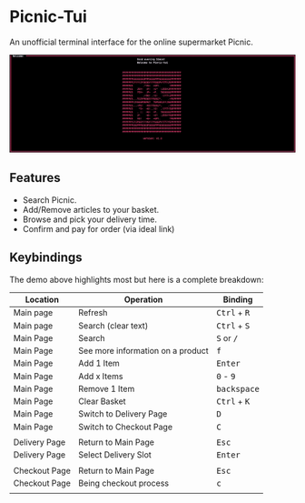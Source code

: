 # Picnic-Tui

An unofficial terminal interface for the online supermarket Picnic.

![demo](./screenshots/demo.gif)

## Features

- Search Picnic.
- Add/Remove articles to your basket.
- Browse and pick your delivery time.
- Confirm and pay for order (via ideal link)


## Keybindings 

The demo above highlights most but here is a complete breakdown:

| Location      | Operation                         | Binding                        |
|---------------|-----------------------------------|--------------------------------|
| Main page     | Refresh                           | <kbd>Ctrl</kbd> + <kbd>R</kbd> |
| Main page     | Search (clear text)               | <kbd>Ctrl</kbd> + <kbd>S</kbd> |
| Main Page     | Search                            | <kbd>S</kbd> or <kbd>/</kbd>   |
| Main Page     | See more information on a product | <kbd>f</kbd>                   |
| Main Page     | Add 1 Item                        | <kbd>Enter</kbd>               |
| Main Page     | Add x Items                       | <kbd>0</kbd> - <kbd>9</kbd>    |
| Main Page     | Remove 1 Item                     | <kbd>backspace</kbd>           |
| Main Page     | Clear Basket                      | <kbd>Ctrl</kbd> + <kbd>K</kbd> |
| Main Page     | Switch to Delivery Page           | <kbd>D</kbd>                   |
| Main Page     | Switch to Checkout Page           | <kbd>C</kbd>                   |
|               |                                   |                                |
| Delivery Page | Return to Main Page               | <kbd>Esc</kbd>                 |
| Delivery Page | Select Delivery Slot              | <kbd>Enter</kbd>               |
|               |                                   |                                |
| Checkout Page | Return to Main Page               | <kbd>Esc</kbd>                 |
| Checkout Page | Being checkout process            | <kbd>c</kbd>                   |
|               |                                   |                                |
